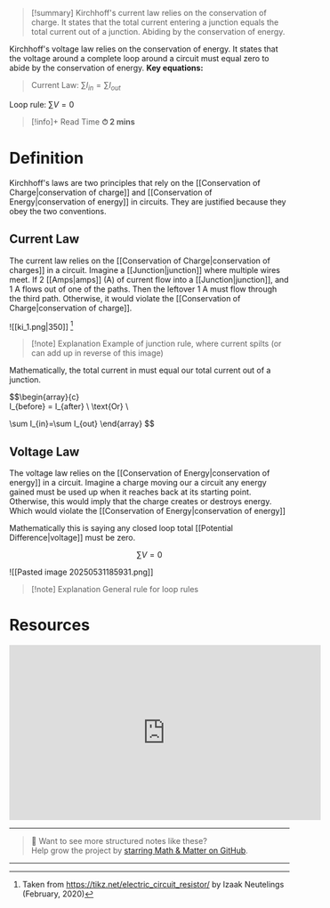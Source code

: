 
> [!summary]
Kirchhoff's current law relies on the conservation of charge. It states that the total current entering a junction equals the total current out of a junction. Abiding by the conservation of energy.
> 
Kirchhoff's voltage law relies on the conservation of energy. It states that the voltage around a complete loop around a circuit must equal zero to abide by the conservation of energy.
**Key equations:**
> 
> Current Law:
$\sum I_{in}=\sum I_{out}$
> 
Loop rule:
$\sum V = 0$

>[!info]+ Read Time
**⏱ 2 mins**

# Definition
Kirchhoff's laws are two principles that rely on the [[Conservation of Charge|conservation of charge]] and [[Conservation of Energy|conservation of energy]] in circuits. They are justified because they obey the two conventions.

## Current Law
The current law relies on the [[Conservation of Charge|conservation of charges]] in a circuit. Imagine a [[Junction|junction]] where multiple wires meet. If 2 [[Amps|amps]] (A) of current flow into a [[Junction|junction]], and 1 A flows out of one of the paths. Then the leftover 1 A must flow through the third path. Otherwise, it would violate the [[Conservation of Charge|conservation of charge]].

![[ki_1.png|350]]
[^1]
>[!note] Explanation
Example of junction rule, where current spilts (or can add up in reverse of this image)

Mathematically, the total current in must equal our total current out of a junction.

$$\begin{array}{c}  
I_{before} = I_{after} \\
\text{Or} \\

\sum I_{in}=\sum I_{out}
\end{array}
$$

## Voltage Law
The voltage law relies on the [[Conservation of Energy|conservation of energy]] in a circuit. Imagine a charge moving our a circuit any energy gained must be used up when it reaches back at its starting point. Otherwise, this would imply that the charge creates or destroys energy. Which would violate the [[Conservation of Energy|conservation of energy]]

Mathematically this is saying any closed loop total [[Potential Difference|voltage]] must be zero.

$$
\sum V = 0
$$

![[Pasted image 20250531185931.png]]
>[!note] Explanation
General rule for loop rules

# Resources
<iframe width="560" height="315" src="https://www.youtube.com/embed/affa61AME68?si=lrpfT3pvoV4KbHK1" title="YouTube video player" frameborder="0" allow="accelerometer; autoplay; clipboard-write; encrypted-media; gyroscope; picture-in-picture; web-share" referrerpolicy="strict-origin-when-cross-origin" allowfullscreen></iframe>


---

> 📂 Want to see more structured notes like these?  
> Help grow the project by [starring Math & Matter on GitHub](https://github.com/rajeevphysics/Obsidian-MathMatter).

---

[^1]: Taken from https://tikz.net/electric_circuit_resistor/ by Izaak Neutelings (February, 2020)
